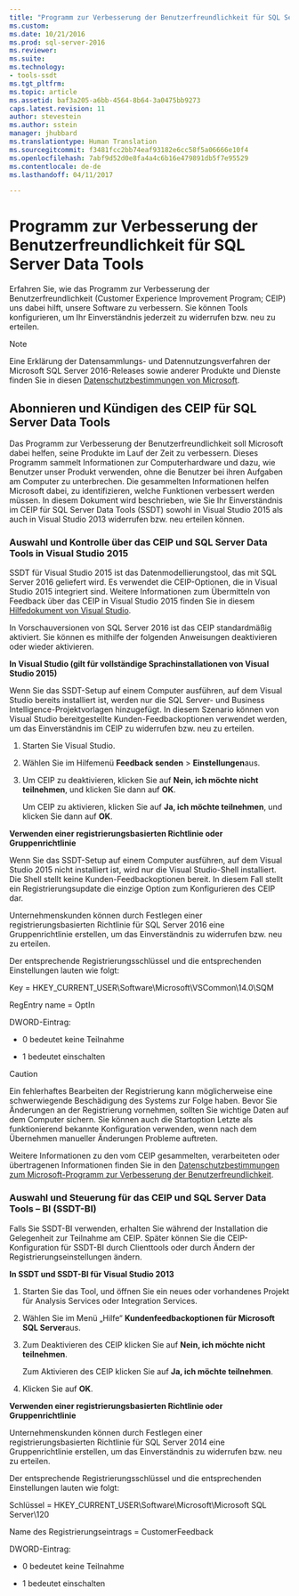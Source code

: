 ```yaml
---
title: "Programm zur Verbesserung der Benutzerfreundlichkeit für SQL Server Data Tools | Microsoft-Dokumentation"
ms.custom: 
ms.date: 10/21/2016
ms.prod: sql-server-2016
ms.reviewer: 
ms.suite: 
ms.technology:
- tools-ssdt
ms.tgt_pltfrm: 
ms.topic: article
ms.assetid: baf3a205-a6bb-4564-8b64-3a0475bb9273
caps.latest.revision: 11
author: stevestein
ms.author: sstein
manager: jhubbard
ms.translationtype: Human Translation
ms.sourcegitcommit: f3481fcc2bb74eaf93182e6cc58f5a06666e10f4
ms.openlocfilehash: 7abf9d52d0e8fa4a4c6b16e479891db5f7e95529
ms.contentlocale: de-de
ms.lasthandoff: 04/11/2017

---
```

# <a name="customer-experience-improvement-program-for-sql-server-data-tools"></a>Programm zur Verbesserung der Benutzerfreundlichkeit für SQL Server Data Tools
  Erfahren Sie, wie das Programm zur Verbesserung der Benutzerfreundlichkeit (Customer Experience Improvement Program; CEIP) uns dabei hilft, unsere Software zu verbessern.  Sie können Tools konfigurieren, um Ihr Einverständnis jederzeit zu widerrufen bzw. neu zu erteilen.  
  
> [!NOTE]  
>  Eine Erklärung der Datensammlungs- und Datennutzungsverfahren der Microsoft SQL Server 2016-Releases sowie anderer Produkte und Dienste finden Sie in diesen [Datenschutzbestimmungen von Microsoft](https://www.microsoft.com/privacystatement/en-us/SQLServer/Default.aspx).  
  
## <a name="opting-in-and-out-of-ceip-for-sql-server-data-tools"></a>Abonnieren und Kündigen des CEIP für SQL Server Data Tools  
 Das Programm zur Verbesserung der Benutzerfreundlichkeit soll Microsoft dabei helfen, seine Produkte im Lauf der Zeit zu verbessern. Dieses Programm sammelt Informationen zur Computerhardware und dazu, wie Benutzer unser Produkt verwenden, ohne die Benutzer bei ihren Aufgaben am Computer zu unterbrechen. Die gesammelten Informationen helfen Microsoft dabei, zu identifizieren, welche Funktionen verbessert werden müssen. In diesem Dokument wird beschrieben, wie Sie Ihr Einverständnis im CEIP für SQL Server Data Tools (SSDT) sowohl in Visual Studio 2015 als auch in Visual Studio 2013 widerrufen bzw. neu erteilen können.  
  
### <a name="choice-and-control-over--ceip-and-sql-server-data-tools-for-visual-studio-2015"></a>Auswahl und Kontrolle über das CEIP und SQL Server Data Tools in Visual Studio 2015  
 SSDT für Visual Studio 2015 ist das Datenmodellierungstool, das mit SQL Server 2016 geliefert wird. Es verwendet die CEIP-Optionen, die in Visual Studio 2015 integriert sind. Weitere Informationen zum Übermitteln von Feedback über das CEIP in Visual Studio 2015 finden Sie in diesem [Hilfedokument von Visual Studio](http://go.microsoft.com/fwlink/?LinkId=517102).  
  
 In Vorschauversionen von SQL Server 2016 ist das CEIP standardmäßig aktiviert. Sie können es mithilfe der folgenden Anweisungen deaktivieren oder wieder aktivieren.  
  
 **In Visual Studio (gilt für vollständige Sprachinstallationen von Visual Studio 2015)**  
  
 Wenn Sie das SSDT-Setup auf einem Computer ausführen, auf dem Visual Studio bereits installiert ist, werden nur die SQL Server- und Business Intelligence-Projektvorlagen hinzugefügt. In diesem Szenario können von Visual Studio bereitgestellte Kunden-Feedbackoptionen verwendet werden, um das Einverständnis im CEIP zu widerrufen bzw. neu zu erteilen.  
  
1.  Starten Sie Visual Studio.  
  
2.  Wählen Sie im Hilfemenü **Feedback senden** > **Einstellungen**aus.  
  
3.  Um CEIP zu deaktivieren, klicken Sie auf **Nein, ich möchte nicht teilnehmen**, und klicken Sie dann auf **OK**.  
  
     Um CEIP zu aktivieren, klicken Sie auf **Ja, ich möchte teilnehmen**, und klicken Sie dann auf **OK**.  
  

  
 **Verwenden einer registrierungsbasierten Richtlinie oder Gruppenrichtlinie**  
  
 Wenn Sie das SSDT-Setup auf einem Computer ausführen, auf dem Visual Studio 2015 nicht installiert ist, wird nur die Visual Studio-Shell installiert. Die Shell stellt keine Kunden-Feedbackoptionen bereit. In diesem Fall stellt ein Registrierungsupdate die einzige Option zum Konfigurieren des CEIP dar.  
  
 Unternehmenskunden können durch Festlegen einer registrierungsbasierten Richtlinie für SQL Server 2016 eine Gruppenrichtlinie erstellen, um das Einverständnis zu widerrufen bzw. neu zu erteilen.  
  
 Der entsprechende Registrierungsschlüssel und die entsprechenden Einstellungen lauten wie folgt:  
  
 Key = HKEY_CURRENT_USER\Software\Microsoft\VSCommon\14.0\SQM  
  
 RegEntry name = OptIn  
  
 DWORD-Eintrag:  
  
-   0 bedeutet keine Teilnahme  
  
-   1 bedeutet einschalten  
  
> [!CAUTION]  
>  Ein fehlerhaftes Bearbeiten der Registrierung kann möglicherweise eine schwerwiegende Beschädigung des Systems zur Folge haben. Bevor Sie Änderungen an der Registrierung vornehmen, sollten Sie wichtige Daten auf dem Computer sichern. Sie können auch die Startoption Letzte als funktionierend bekannte Konfiguration verwenden, wenn nach dem Übernehmen manueller Änderungen Probleme auftreten.  
  
 Weitere Informationen zu den vom CEIP gesammelten, verarbeiteten oder übertragenen Informationen finden Sie in den [Datenschutzbestimmungen zum Microsoft-Programm zur Verbesserung der Benutzerfreundlichkeit](http://go.microsoft.com/fwlink/?LinkId=52143).  
  
### <a name="choice-and-control-for-ceip-and-sql-server-data-tools---bi-ssdt-bi"></a>Auswahl und Steuerung für das CEIP und SQL Server Data Tools – BI (SSDT-BI)  
 Falls Sie SSDT-BI verwenden, erhalten Sie während der Installation die Gelegenheit zur Teilnahme am CEIP. Später können Sie die CEIP-Konfiguration für SSDT-BI durch Clienttools oder durch Ändern der Registrierungseinstellungen ändern.  
  
 **In SSDT und SSDT-BI für Visual Studio 2013**  
  
1.  Starten Sie das Tool, und öffnen Sie ein neues oder vorhandenes Projekt für Analysis Services oder Integration Services.  
  
2.  Wählen Sie im Menü „Hilfe“ **Kundenfeedbackoptionen für Microsoft SQL Server**aus.  
  
3.  Zum Deaktivieren des CEIP klicken Sie auf **Nein, ich möchte nicht teilnehmen**.  
  
     Zum Aktivieren des CEIP klicken Sie auf **Ja, ich möchte teilnehmen**.  
  
4.  Klicken Sie auf **OK**.  
  
 **Verwenden einer registrierungsbasierten Richtlinie oder Gruppenrichtlinie**  
  
 Unternehmenskunden können durch Festlegen einer registrierungsbasierten Richtlinie für SQL Server 2014 eine Gruppenrichtlinie erstellen, um das Einverständnis zu widerrufen bzw. neu zu erteilen.  
  
 Der entsprechende Registrierungsschlüssel und die entsprechenden Einstellungen lauten wie folgt:  
  
 Schlüssel = HKEY_CURRENT_USER\Software\Microsoft\Microsoft SQL Server\120  
  
 Name des Registrierungseintrags = CustomerFeedback  
  
 DWORD-Eintrag:  
  
-   0 bedeutet keine Teilnahme  
  
-   1 bedeutet einschalten  
  
  

